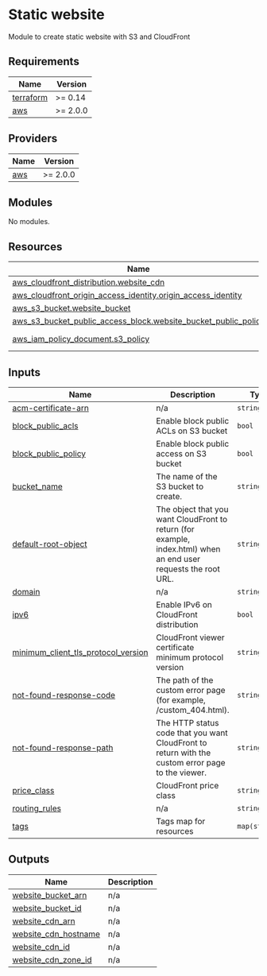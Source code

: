 # Static website

Module to create static website with S3 and CloudFront

## Requirements

| Name | Version |
|------|---------|
| <a name="requirement_terraform"></a> [terraform](#requirement\_terraform) | >= 0.14 |
| <a name="requirement_aws"></a> [aws](#requirement\_aws) | >= 2.0.0 |

## Providers

| Name | Version |
|------|---------|
| <a name="provider_aws"></a> [aws](#provider\_aws) | >= 2.0.0 |

## Modules

No modules.

## Resources

| Name | Type |
|------|------|
| [aws_cloudfront_distribution.website_cdn](https://registry.terraform.io/providers/hashicorp/aws/latest/docs/resources/cloudfront_distribution) | resource |
| [aws_cloudfront_origin_access_identity.origin_access_identity](https://registry.terraform.io/providers/hashicorp/aws/latest/docs/resources/cloudfront_origin_access_identity) | resource |
| [aws_s3_bucket.website_bucket](https://registry.terraform.io/providers/hashicorp/aws/latest/docs/resources/s3_bucket) | resource |
| [aws_s3_bucket_public_access_block.website_bucket_public_policy](https://registry.terraform.io/providers/hashicorp/aws/latest/docs/resources/s3_bucket_public_access_block) | resource |
| [aws_iam_policy_document.s3_policy](https://registry.terraform.io/providers/hashicorp/aws/latest/docs/data-sources/iam_policy_document) | data source |

## Inputs

| Name | Description | Type | Default | Required |
|------|-------------|------|---------|:--------:|
| <a name="input_acm-certificate-arn"></a> [acm-certificate-arn](#input\_acm-certificate-arn) | n/a | `string` | `""` | no |
| <a name="input_block_public_acls"></a> [block\_public\_acls](#input\_block\_public\_acls) | Enable block public ACLs on S3 bucket | `bool` | `true` | no |
| <a name="input_block_public_policy"></a> [block\_public\_policy](#input\_block\_public\_policy) | Enable block public access on S3 bucket | `bool` | `true` | no |
| <a name="input_bucket_name"></a> [bucket\_name](#input\_bucket\_name) | The name of the S3 bucket to create. | `string` | n/a | yes |
| <a name="input_default-root-object"></a> [default-root-object](#input\_default-root-object) | The object that you want CloudFront to return (for example, index.html) when an end user requests the root URL. | `string` | `"index.html"` | no |
| <a name="input_domain"></a> [domain](#input\_domain) | n/a | `string` | n/a | yes |
| <a name="input_ipv6"></a> [ipv6](#input\_ipv6) | Enable IPv6 on CloudFront distribution | `bool` | `false` | no |
| <a name="input_minimum_client_tls_protocol_version"></a> [minimum\_client\_tls\_protocol\_version](#input\_minimum\_client\_tls\_protocol\_version) | CloudFront viewer certificate minimum protocol version | `string` | `"TLSv1.2_2021"` | no |
| <a name="input_not-found-response-code"></a> [not-found-response-code](#input\_not-found-response-code) | The path of the custom error page (for example, /custom\_404.html). | `string` | `"200"` | no |
| <a name="input_not-found-response-path"></a> [not-found-response-path](#input\_not-found-response-path) | The HTTP status code that you want CloudFront to return with the custom error page to the viewer. | `string` | `"/404.html"` | no |
| <a name="input_price_class"></a> [price\_class](#input\_price\_class) | CloudFront price class | `string` | `"PriceClass_200"` | no |
| <a name="input_routing_rules"></a> [routing\_rules](#input\_routing\_rules) | n/a | `string` | `""` | no |
| <a name="input_tags"></a> [tags](#input\_tags) | Tags map for resources | `map(string)` | `{}` | no |

## Outputs

| Name | Description |
|------|-------------|
| <a name="output_website_bucket_arn"></a> [website\_bucket\_arn](#output\_website\_bucket\_arn) | n/a |
| <a name="output_website_bucket_id"></a> [website\_bucket\_id](#output\_website\_bucket\_id) | n/a |
| <a name="output_website_cdn_arn"></a> [website\_cdn\_arn](#output\_website\_cdn\_arn) | n/a |
| <a name="output_website_cdn_hostname"></a> [website\_cdn\_hostname](#output\_website\_cdn\_hostname) | n/a |
| <a name="output_website_cdn_id"></a> [website\_cdn\_id](#output\_website\_cdn\_id) | n/a |
| <a name="output_website_cdn_zone_id"></a> [website\_cdn\_zone\_id](#output\_website\_cdn\_zone\_id) | n/a |
